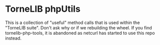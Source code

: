 # TorneLIB phpUtils

This is a collection of "useful" method calls that is used within the "TorneLIB suite". Don't ask why or if we rebuilding the wheel. If you find tornelib-php-tools, it is abandoned as netcurl has started to use this repo instead.
